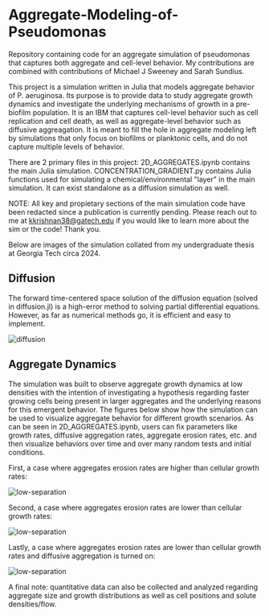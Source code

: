 # Aggregate-Modeling-of-Pseudomonas
Repository containing code for an aggregate simulation of pseudomonas that captures both aggregate and cell-level behavior.  My contributions are combined with contributions of Michael J Sweeney and Sarah Sundius.

This project is a simulation written in Julia that models aggregate behavior of P. aeruginosa. Its purpose is to provide data to study aggregate growth dynamics and investigate the underlying mechanisms of growth in a pre-biofilm population. It is an IBM that captures cell-level behavior such as cell replication and cell death, as well as aggregate-level behavior such as diffusive aggreagation. It is meant to fill the hole in aggregate modeling left by simulations that only focus on biofilms or planktonic cells, and do not capture multiple levels of behavior.

There are 2 primary files in this project: 2D_AGGREGATES.ipynb contains the main Julia simulation. CONCENTRATION_GRADIENT.py contains Julia functions used for simulating a chemical/environmental "layer" in the main simulation. It can exist standalone as a diffusion simulation as well.

NOTE: All key and propietary sections of the main simulation code have been redacted since a publication is currently pending. Please reach out to me at kkrishnan38@gatech.edu if you would like to learn more about the sim or the code! Thank you. 

Below are images of the simulation collated from my undergraduate thesis at Georgia Tech circa 2024.

## Diffusion
The forward time-centered space solution of the diffusion equation (solved in diffusion.jl) is a high-error method to solving partial differential equations. However, as far as numerical methods go, it is efficient and easy to implement. 

![diffusion](https://github.com/karthik-krishnan-28/Aggregate-Modeling-of-Pseudomonas/blob/main/thesis/diffusion.png)

## Aggregate Dynamics
The simulation was built to observe aggregate growth dynamics at low densities with the intention of investigating a hypothesis regarding faster growing cells being present in larger aggregates and the underlying reasons for this emergent behavior. The figures below show how the simulation can be used to visualize aggregate behavior for different growth scenarios. As can be seen in 2D_AGGREGATES.ipynb, users can fix parameters like growth rates, diffusive aggregation rates, aggregate erosion rates, etc. and then visualize behaviors over time and over many random tests and initial conditions. 

First, a case where aggregates erosion rates are higher than cellular growth rates:

![low-separation](https://github.com/karthik-krishnan-28/Aggregate-Modeling-of-Pseudomonas/blob/main/thesis/low_sep.png)

Second, a case where aggregates erosion rates are lower than cellular growth rates:

![low-separation](https://github.com/karthik-krishnan-28/Aggregate-Modeling-of-Pseudomonas/blob/main/thesis/high_sep.png)

Lastly, a case where aggregates erosion rates are lower than cellular growth rates and diffusive aggregation is turned on:

![low-separation](https://github.com/karthik-krishnan-28/Aggregate-Modeling-of-Pseudomonas/blob/main/thesis/high_sep_collisions.png)


A final note: quantitative data can also be collected and analyzed regarding aggregate size and growth distributions as well as cell positions and solute densities/flow.

